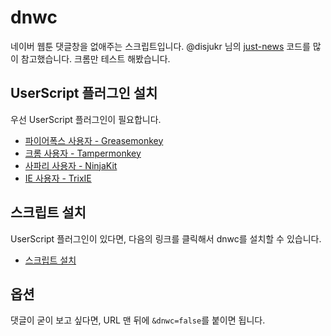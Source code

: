 # dnwc

네이버 웹툰 댓글창을 없애주는 스크립트입니다.
@disjukr 님의 [just-news](https://github.com/disjukr/just-news/) 코드를 많이 참고했습니다.
크롬만 테스트 해봤습니다.

## UserScript 플러그인 설치

우선 UserScript 플러그인이 필요합니다.

* [파이어폭스 사용자 - Greasemonkey](https://addons.mozilla.org/ko/firefox/addon/greasemonkey/)
* [크롬 사용자 - Tampermonkey](https://chrome.google.com/webstore/detail/tampermonkey/dhdgffkkebhmkfjojejmpbldmpobfkfo)
* [사파리 사용자 - NinjaKit](https://github.com/os0x/NinjaKit)
* [IE 사용자 - TrixIE](http://sourceforge.net/projects/trixiewpf45/)

## 스크립트 설치

UserScript 플러그인이 있다면, 다음의 링크를 클릭해서 dnwc를 설치할 수 있습니다.

* [스크립트 설치](https://rawgit.com/theeluwin/dnwc/master/dnwc.user.js)

## 옵션

댓글이 굳이 보고 싶다면, URL 맨 뒤에 `&dnwc=false`를 붙이면 됩니다.
